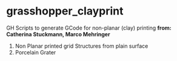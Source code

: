 # grasshopper_clayprint

GH Scripts to generate GCode for non-planar (clay) printing
**from: Catherina Stuckmann, Marco Mehringer**

1. Non Planar printed grid Structures from plain surface
2. Porcelain Grater

